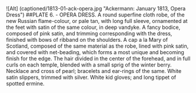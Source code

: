 ![Alt] (captioned/1813-01-ack-opera.jpg "Ackermann: January 1813, Opera Dress")
##PLATE 6. - OPERA  DRESS.
A round superfine cloth robe, of the new Russian flame-colour, or pale tan, with long full sleeve, ornamented at the feet with satin of the same colour, in deep vandyke. A fancy bodice, composed of pink satin, and trimming corresponding with the dress, finished with bows of ribband on the shoulders. A cap a la Mary of Scotland, composed of the same material as the robe, lined with pink satin, and covered with net-beading, which forms a most unique and becoming finish for the edge. The hair divided in the center of the forehead, and in full curls on each temple, blended with a small sprig of the winter berry. Necklace and cross of pearl; bracelets and ear-rings of the same. White satin slippers, trimmed with silver. White kid gloves; and long tippet of spotted ermine.
